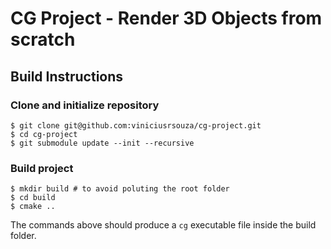 # CG Project - Render 3D Objects from scratch

## Build Instructions
### Clone and initialize repository
```console
$ git clone git@github.com:viniciusrsouza/cg-project.git
$ cd cg-project
$ git submodule update --init --recursive
```

### Build project
```console
$ mkdir build # to avoid poluting the root folder
$ cd build
$ cmake ..
```

The commands above should produce a `cg` executable file inside the build folder.